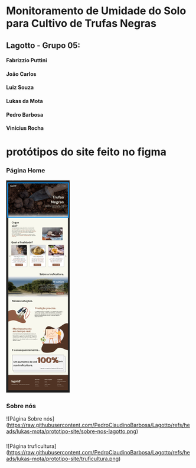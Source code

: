 # Monitoramento de Umidade do Solo para Cultivo de Trufas Negras

## Lagotto - Grupo 05:
#### Fabrizzio Puttini
#### João Carlos
#### Luiz Souza
#### Lukas da Mota
#### Pedro Barbosa
#### Vinícius Rocha

# protótipos do site feito no figma

### Página Home
![Página Home](https://raw.githubusercontent.com/PedroClaudinoBarbosa/Lagotto/refs/heads/lukas-mota/prototipo-site/home-lagotto.png)

### Sobre nós
![Página Sobre nós] (https://raw.githubusercontent.com/PedroClaudinoBarbosa/Lagotto/refs/heads/lukas-mota/prototipo-site/sobre-nos-lagotto.png)

### 
![Página truficultura] (https://raw.githubusercontent.com/PedroClaudinoBarbosa/Lagotto/refs/heads/lukas-mota/prototipo-site/truficultura.png)